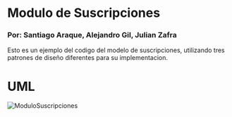 # Modulo de Suscripciones
### Por: Santiago Araque, Alejandro Gil, Julian Zafra
Esto es un ejemplo del codigo del modelo de suscripciones, utilizando tres patrones de diseño diferentes para su implementacion. 

# UML 
![ModuloSuscripciones](https://github.com/user-attachments/assets/eb591eed-8845-44e9-a50d-75be476a80f6)
